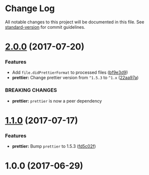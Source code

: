 # Change Log

All notable changes to this project will be documented in this file. See [standard-version](https://github.com/conventional-changelog/standard-version) for commit guidelines.

<a name="2.0.0"></a>
# [2.0.0](https://github.com/bdchauvette/gulp-prettier/compare/v1.1.0...v2.0.0) (2017-07-20)


### Features

* Add `file.didPrettierFormat` to processed files ([bf9e3d9](https://github.com/bdchauvette/gulp-prettier/commit/bf9e3d9))
* **prettier:** Change prettier version from `^1.5.3` to `^1.x` ([22aa97a](https://github.com/bdchauvette/gulp-prettier/commit/22aa97a))


### BREAKING CHANGES

* **prettier:** `prettier` is now a peer dependency



<a name="1.1.0"></a>
# [1.1.0](https://github.com/bdchauvette/gulp-prettier/compare/v1.0.0...v1.1.0) (2017-07-17)


### Features

* **prettier:** Bump `prettier` to 1.5.3 ([fd5c02f](https://github.com/bdchauvette/gulp-prettier/commit/fd5c02f))



<a name="1.0.0"></a>
# 1.0.0 (2017-06-29)
